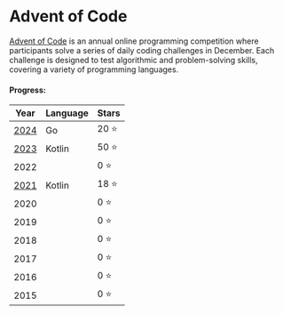 # Advent of Code

[Advent of Code](https://adventofcode.com/) is an annual online programming competition where participants
solve a series of daily coding challenges in December. Each challenge is designed to test algorithmic and
problem-solving skills, covering a variety of programming languages.

#### Progress:

| Year                                                                                          | Language | Stars |
| --------------------------------------------------------------------------------------------- | :------- | ----- |
| [2024](https://github.com/adrisalas/advent-of-code/tree/main/golang/2024)                     | Go       | 20 ⭐ |
| [2023](https://github.com/adrisalas/advent-of-code/tree/main/kotlin/src/main/kotlin/year2023) | Kotlin   | 50 ⭐ |
| 2022                                                                                          |          | 0 ⭐  |
| [2021](https://github.com/adrisalas/advent-of-code/tree/main/kotlin/src/main/kotlin/year2021) | Kotlin   | 18 ⭐ |
| 2020                                                                                          |          | 0 ⭐  |
| 2019                                                                                          |          | 0 ⭐  |
| 2018                                                                                          |          | 0 ⭐  |
| 2017                                                                                          |          | 0 ⭐  |
| 2016                                                                                          |          | 0 ⭐  |
| 2015                                                                                          |          | 0 ⭐  |
